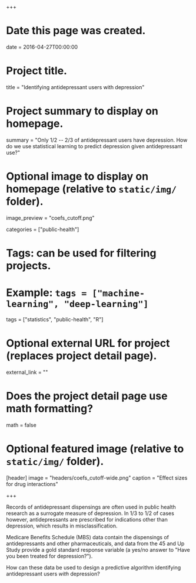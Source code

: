 +++
# Date this page was created.
date = 2016-04-27T00:00:00

# Project title.
title = "Identifying antidepressant users with depression"

# Project summary to display on homepage.
summary = "Only 1/2 -- 2/3 of antidepressant users have depression. How do we use statistical learning to predict depression given antidepressant use?"

# Optional image to display on homepage (relative to `static/img/` folder).
image_preview = "coefs_cutoff.png"

categories = ["public-health"]
# Tags: can be used for filtering projects.
# Example: `tags = ["machine-learning", "deep-learning"]`
tags = ["statistics", "public-health", "R"]

# Optional external URL for project (replaces project detail page).
external_link = ""

# Does the project detail page use math formatting?
math = false

# Optional featured image (relative to `static/img/` folder).
[header]
image = "headers/coefs_cutoff-wide.png"
caption = "Effect sizes for drug interactions"

+++

Records of antidepressant dispensings are often used in public health research 
as a surrogate measure of depression.  In 1/3 to 1/2 of cases however, 
antidepressants are prescribed for indications other than depression, 
which results in misclassification. 

Medicare Benefits Schedule (MBS) data contain the dispensings of antidepressants
and other pharmaceuticals, and data from the 45 and Up Study provide a gold
standard response variable 
(a yes/no answer to "Have you been treated for depression?").

How can these data be used to design a predictive algorithm identifying 
antidepressant users _with_ depression? 
